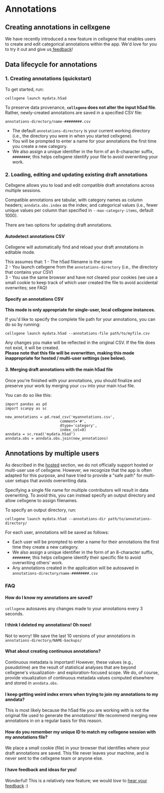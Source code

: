 # Annotations

## Creating annotations in cellxgene

We have recently introduced a new feature in cellxgene that enables users to create and edit categorical annotations within the app. We'd love for you to try it out and give us[ ](../../../contact.md)[feedback](../../../contact.md)!

## Data lifecycle for annotations

### 1. Creating annotations \(quickstart\)

To get started, run:

```text
cellxgene launch mydata.h5ad
```

To preserve data provenance, **`cellxgene` does not alter the input h5ad file**. Rather, newly-created annotations are saved in a specified CSV file:

```text
annotations-directory/name-########.csv
```

* The default `annotations-directory` is your current working directory \(i.e., the directory you were in when you started cellxgene\).
* You will be prompted to enter a name for your annotations the first time you create a new category.
* We also assign a unique identifier in the form of an 8-character suffix, `########`; this helps cellxgene identify your file to avoid overwriting your work.

### 2. Loading, editing and updating existing draft annotations

Cellxgene allows you to load and edit compatible draft annotations across multiple sessions.

Compatible annotations are tabular, with category names as column headers; `anndata.obs.index` as the index; and categorical values \(i.e., fewer unique values per column than specified in `--max-category-items`, default 1000\).

There are two options for updating draft annotations.

#### Autodetect annotations CSV

Cellxgene will automatically find and reload your draft annotations in editable mode.

This assumes that: 1 - The h5ad filename is the same  
 2 - You launch cellxgene from the `annotations-directory` \(i.e., the directory that contains your CSV\)  
 3 - You use the same browser and have not cleared your cookies \(we use a small cookie to keep track of which user created the file to avoid accidental overwrites; see FAQ\)

#### Specify an annotations CSV

**This mode is only appropriate for single-user, local cellxgene instances.**

If you'd like to specify the complete file path for your annotations, you can do so by running:

```text
cellxgene launch mydata.h5ad --annotations-file path/to/myfile.csv
```

Any changes you make will be reflected in the original CSV. If the file does not exist, it will be created.  
 **Please note that this file will be overwritten, making this mode inappropriate for hosted / multi-user settings \(see below\).**

#### 3. Merging draft annotations with the main h5ad file

Once you're finished with your annotations, you should finalize and preserve your work by merging your `csv` into your main `h5ad` file.

You can do so like this:

```text
import pandas as pd
import scanpy as sc

new_annotations = pd.read_csv('myannotations.csv',
                         comment='#',
                         dtype='category',
                         index_col=0)
anndata = sc.read('mydata.h5ad')
anndata.obs = anndata.obs.join(new_annotations)
```

## Annotations by multiple users

As described in the [hosted](../../../desktop/self-hosting/) section, we do not officially support hosted or multi-user use of cellxgene. However, we recognize that the app is often adapted for this purpose, and have tried to provide a "safe path" for multi-user setups that avoids overwriting data.

Specifying a single file name for multiple contributors will result in data overwriting. To avoid this, you can instead specify an output directory and allow cellxgene to assign filenames.

To specify an output directory, run:

```text
cellxgene launch mydata.h5ad --annotations-dir path/to/annotations-directory/
```

For each user, annotations will be saved as follows:

* Each user will be prompted to enter a name for their annotations the first time they create a new category.
* We also assign a unique identifier in the form of an 8-character suffix, `########`; this helps cellxgene identify their specific file to avoid overwriting others' work.
* Any annotations created in the application will be autosaved in `annotations-directory/name-########.csv`

### FAQ

#### How do I know my annotations are saved?

`cellxgene` autosaves any changes made to your annotations every 3 seconds.

#### I think I deleted my annotations! Oh noes!

Not to worry! We save the last 10 versions of your annotations in `annotations-directory/NAME-backups/`

#### What about creating continuous annotations?

Continuous metadata is important! However, these values \(e.g., pseudotime\) are the result of statistical analyses that are beyond cellxgene's visualization- and exploration-focused scope. We do, of course, provide visualization of continuous metadata values computed elsewhere and stored in `anndata.obs`.

#### I keep getting weird index errors when trying to join my annotations to my anndata?

This is most likely because the h5ad file you are working with is not the original file used to generate the annotations! We recommend merging new annotations in on a regular basis for this reason.

#### How do you remember my unique ID to match my cellxgene session with my annotations file?

We place a small cookie \(file\) in your browser that identifies where your draft annotations are saved. This file never leaves your machine, and is never sent to the cellxgene team or anyone else.

#### I have feedback and ideas for you!

Wonderful! This is a relatively new feature; we would _love_ to [hear your feedback](../../../contact.md) :\)

